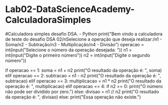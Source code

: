 # Lab02-DataScienceAcademy-CalculadoraSimples
#Calculadora simples desafio DSA. - Python
print("Bem vindo a calculadora de teste do desafio DSA 02/nSelecione a operação que deseja realizar:/n1 - Soma/n2 - Subtração/n3 - Multiplicação/n4 - Divisão")
operacao = int(input("Selecione o número da operação desejada: "))
n1 = int(input("Digite o primeiro número"))
n2 = int(input("Digite o segundo número"))
 
if operacao == 1:
   soma = n1 + n2
   print("O resultado da operação é: ", soma)
elif operacao == 2:
   subtracao = n1 - n2
   print("O resultado da operação é: ", subtracao)
elif operacao == 3:
   multiplicacao = n1 * n2
   print("O resultado da operação é: ", multiplicacao)
elif operacao == 4:
  if n2 == 0:
    print("O número não pode ser dividido por zero.")
  else:
    divisao = n1 // n2
    print("O resultado da operação é: ", divisao)
else:
   print("Essa operação não existe.")
